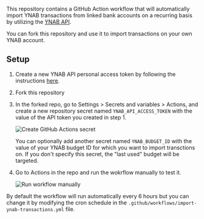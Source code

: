 This repository contains a GitHub Action workflow that will automatically import YNAB transactions from linked bank accounts on a recurring basis by utilizing the [YNAB API](https://api.ynab.com/).

You can fork this repository and use it to import transactions on your own YNAB account.

## Setup

1. Create a new YNAB API personal access token by following the instructions [here](https://api.ynab.com/#personal-access-tokens).
1. Fork this repository
1. In the forked repo, go to Settings > Secrets and variables > Actions, and create a new repository secret named `YNAB_API_ACCESS_TOKEN` with the value of the API token you created in step 1.

    ![Create GitHub Actions secret](https://user-images.githubusercontent.com/759811/232794388-9781419c-596c-4285-bad5-89b07e487567.png)


    You can optionally add another secret named `YNAB_BUDGET_ID` with the value of your YNAB budget ID for which you want to import transctions on. If you don't specify this secret, the "last used" budget will be targeted.
1. Go to Actions in the repo and run the wokrflow manually to test it.

    ![Run workflow manually](https://user-images.githubusercontent.com/759811/232797417-ebe19553-b2de-4f9f-a47b-9f1e2aaf20e9.png)

By default the workflow will run automatically every 6 hours but you can change it by modifying the cron schedule in the `.github/workflows/import-ynab-transactions.yml` file.


